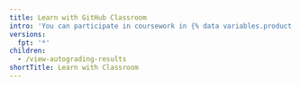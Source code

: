 ```yaml
---
title: Learn with GitHub Classroom
intro: 'You can participate in coursework in {% data variables.product.prodname_classroom %} and see results from your teacher.'
versions:
  fpt: '*'
children:
  - /view-autograding-results
shortTitle: Learn with Classroom
---
```


